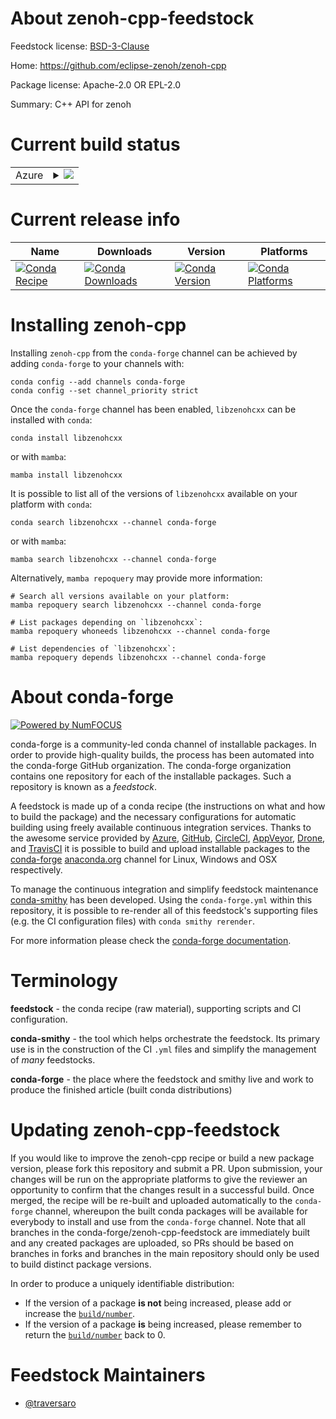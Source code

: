 About zenoh-cpp-feedstock
=========================

Feedstock license: [BSD-3-Clause](https://github.com/conda-forge/zenoh-cpp-feedstock/blob/main/LICENSE.txt)

Home: https://github.com/eclipse-zenoh/zenoh-cpp

Package license: Apache-2.0 OR EPL-2.0

Summary: C++ API for zenoh

Current build status
====================


<table>
    
  <tr>
    <td>Azure</td>
    <td>
      <details>
        <summary>
          <a href="https://dev.azure.com/conda-forge/feedstock-builds/_build/latest?definitionId=23463&branchName=main">
            <img src="https://dev.azure.com/conda-forge/feedstock-builds/_apis/build/status/zenoh-cpp-feedstock?branchName=main">
          </a>
        </summary>
        <table>
          <thead><tr><th>Variant</th><th>Status</th></tr></thead>
          <tbody><tr>
              <td>linux_64</td>
              <td>
                <a href="https://dev.azure.com/conda-forge/feedstock-builds/_build/latest?definitionId=23463&branchName=main">
                  <img src="https://dev.azure.com/conda-forge/feedstock-builds/_apis/build/status/zenoh-cpp-feedstock?branchName=main&jobName=linux&configuration=linux%20linux_64_" alt="variant">
                </a>
              </td>
            </tr><tr>
              <td>linux_aarch64</td>
              <td>
                <a href="https://dev.azure.com/conda-forge/feedstock-builds/_build/latest?definitionId=23463&branchName=main">
                  <img src="https://dev.azure.com/conda-forge/feedstock-builds/_apis/build/status/zenoh-cpp-feedstock?branchName=main&jobName=linux&configuration=linux%20linux_aarch64_" alt="variant">
                </a>
              </td>
            </tr><tr>
              <td>linux_ppc64le</td>
              <td>
                <a href="https://dev.azure.com/conda-forge/feedstock-builds/_build/latest?definitionId=23463&branchName=main">
                  <img src="https://dev.azure.com/conda-forge/feedstock-builds/_apis/build/status/zenoh-cpp-feedstock?branchName=main&jobName=linux&configuration=linux%20linux_ppc64le_" alt="variant">
                </a>
              </td>
            </tr><tr>
              <td>osx_64</td>
              <td>
                <a href="https://dev.azure.com/conda-forge/feedstock-builds/_build/latest?definitionId=23463&branchName=main">
                  <img src="https://dev.azure.com/conda-forge/feedstock-builds/_apis/build/status/zenoh-cpp-feedstock?branchName=main&jobName=osx&configuration=osx%20osx_64_" alt="variant">
                </a>
              </td>
            </tr><tr>
              <td>osx_arm64</td>
              <td>
                <a href="https://dev.azure.com/conda-forge/feedstock-builds/_build/latest?definitionId=23463&branchName=main">
                  <img src="https://dev.azure.com/conda-forge/feedstock-builds/_apis/build/status/zenoh-cpp-feedstock?branchName=main&jobName=osx&configuration=osx%20osx_arm64_" alt="variant">
                </a>
              </td>
            </tr><tr>
              <td>win_64</td>
              <td>
                <a href="https://dev.azure.com/conda-forge/feedstock-builds/_build/latest?definitionId=23463&branchName=main">
                  <img src="https://dev.azure.com/conda-forge/feedstock-builds/_apis/build/status/zenoh-cpp-feedstock?branchName=main&jobName=win&configuration=win%20win_64_" alt="variant">
                </a>
              </td>
            </tr>
          </tbody>
        </table>
      </details>
    </td>
  </tr>
</table>

Current release info
====================

| Name | Downloads | Version | Platforms |
| --- | --- | --- | --- |
| [![Conda Recipe](https://img.shields.io/badge/recipe-libzenohcxx-green.svg)](https://anaconda.org/conda-forge/libzenohcxx) | [![Conda Downloads](https://img.shields.io/conda/dn/conda-forge/libzenohcxx.svg)](https://anaconda.org/conda-forge/libzenohcxx) | [![Conda Version](https://img.shields.io/conda/vn/conda-forge/libzenohcxx.svg)](https://anaconda.org/conda-forge/libzenohcxx) | [![Conda Platforms](https://img.shields.io/conda/pn/conda-forge/libzenohcxx.svg)](https://anaconda.org/conda-forge/libzenohcxx) |

Installing zenoh-cpp
====================

Installing `zenoh-cpp` from the `conda-forge` channel can be achieved by adding `conda-forge` to your channels with:

```
conda config --add channels conda-forge
conda config --set channel_priority strict
```

Once the `conda-forge` channel has been enabled, `libzenohcxx` can be installed with `conda`:

```
conda install libzenohcxx
```

or with `mamba`:

```
mamba install libzenohcxx
```

It is possible to list all of the versions of `libzenohcxx` available on your platform with `conda`:

```
conda search libzenohcxx --channel conda-forge
```

or with `mamba`:

```
mamba search libzenohcxx --channel conda-forge
```

Alternatively, `mamba repoquery` may provide more information:

```
# Search all versions available on your platform:
mamba repoquery search libzenohcxx --channel conda-forge

# List packages depending on `libzenohcxx`:
mamba repoquery whoneeds libzenohcxx --channel conda-forge

# List dependencies of `libzenohcxx`:
mamba repoquery depends libzenohcxx --channel conda-forge
```


About conda-forge
=================

[![Powered by
NumFOCUS](https://img.shields.io/badge/powered%20by-NumFOCUS-orange.svg?style=flat&colorA=E1523D&colorB=007D8A)](https://numfocus.org)

conda-forge is a community-led conda channel of installable packages.
In order to provide high-quality builds, the process has been automated into the
conda-forge GitHub organization. The conda-forge organization contains one repository
for each of the installable packages. Such a repository is known as a *feedstock*.

A feedstock is made up of a conda recipe (the instructions on what and how to build
the package) and the necessary configurations for automatic building using freely
available continuous integration services. Thanks to the awesome service provided by
[Azure](https://azure.microsoft.com/en-us/services/devops/), [GitHub](https://github.com/),
[CircleCI](https://circleci.com/), [AppVeyor](https://www.appveyor.com/),
[Drone](https://cloud.drone.io/welcome), and [TravisCI](https://travis-ci.com/)
it is possible to build and upload installable packages to the
[conda-forge](https://anaconda.org/conda-forge) [anaconda.org](https://anaconda.org/)
channel for Linux, Windows and OSX respectively.

To manage the continuous integration and simplify feedstock maintenance
[conda-smithy](https://github.com/conda-forge/conda-smithy) has been developed.
Using the ``conda-forge.yml`` within this repository, it is possible to re-render all of
this feedstock's supporting files (e.g. the CI configuration files) with ``conda smithy rerender``.

For more information please check the [conda-forge documentation](https://conda-forge.org/docs/).

Terminology
===========

**feedstock** - the conda recipe (raw material), supporting scripts and CI configuration.

**conda-smithy** - the tool which helps orchestrate the feedstock.
                   Its primary use is in the construction of the CI ``.yml`` files
                   and simplify the management of *many* feedstocks.

**conda-forge** - the place where the feedstock and smithy live and work to
                  produce the finished article (built conda distributions)


Updating zenoh-cpp-feedstock
============================

If you would like to improve the zenoh-cpp recipe or build a new
package version, please fork this repository and submit a PR. Upon submission,
your changes will be run on the appropriate platforms to give the reviewer an
opportunity to confirm that the changes result in a successful build. Once
merged, the recipe will be re-built and uploaded automatically to the
`conda-forge` channel, whereupon the built conda packages will be available for
everybody to install and use from the `conda-forge` channel.
Note that all branches in the conda-forge/zenoh-cpp-feedstock are
immediately built and any created packages are uploaded, so PRs should be based
on branches in forks and branches in the main repository should only be used to
build distinct package versions.

In order to produce a uniquely identifiable distribution:
 * If the version of a package **is not** being increased, please add or increase
   the [``build/number``](https://docs.conda.io/projects/conda-build/en/latest/resources/define-metadata.html#build-number-and-string).
 * If the version of a package **is** being increased, please remember to return
   the [``build/number``](https://docs.conda.io/projects/conda-build/en/latest/resources/define-metadata.html#build-number-and-string)
   back to 0.

Feedstock Maintainers
=====================

* [@traversaro](https://github.com/traversaro/)

